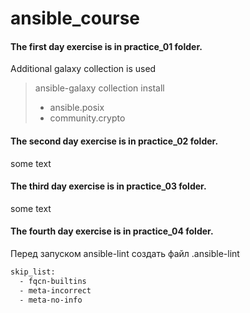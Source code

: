 # ansible_course
#### The first day exercise is in practice_01 folder.

Additional galaxy collection is used

> ansible-galaxy collection install 
> - ansible.posix 
> - community.crypto

#### The second day exercise is in practice_02 folder.

some text

#### The third day exercise is in practice_03 folder.

some text

#### The fourth day exercise is in practice_04 folder.

Перед запуском ansible-lint создать файл .ansible-lint
```sh
skip_list:
  - fqcn-builtins
  - meta-incorrect
  - meta-no-info
```

